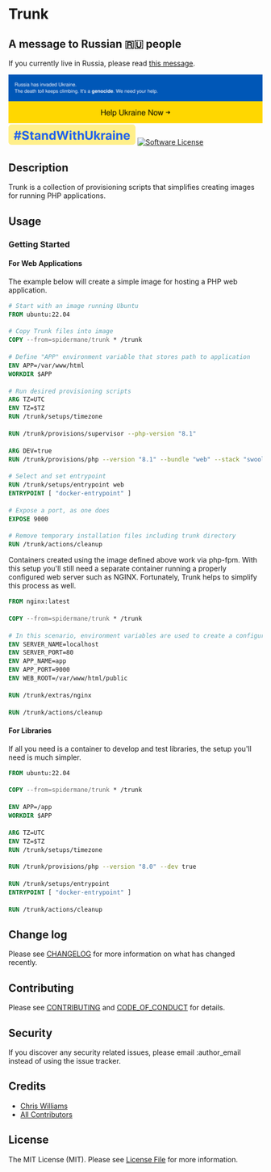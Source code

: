 # Trunk

## A message to Russian 🇷🇺 people

If you currently live in Russia, please read [this message][link:to-russia].

[![Stand With Ukraine][banner:support-ukraine]][link:support-ukraine]
[![Stand With Ukraine][badge:support-ukraine]][link:support-ukraine]
[![Software License][badge:license]][link:license]

## Description

Trunk is a collection of provisioning scripts that simplifies creating images for running PHP applications.

## Usage

### Getting Started

#### For Web Applications

The example below will create a simple image for hosting a PHP web application.

```Dockerfile
# Start with an image running Ubuntu
FROM ubuntu:22.04

# Copy Trunk files into image
COPY --from=spidermane/trunk * /trunk

# Define "APP" environment variable that stores path to application
ENV APP=/var/www/html
WORKDIR $APP

# Run desired provisioning scripts
ARG TZ=UTC
ENV TZ=$TZ
RUN /trunk/setups/timezone

RUN /trunk/provisions/supervisor --php-version "8.1"

ARG DEV=true
RUN /trunk/provisions/php --version "8.1" --bundle "web" --stack "swoole,imagick" --dev $DEV

# Select and set entrypoint
RUN /trunk/setups/entrypoint web
ENTRYPOINT [ "docker-entrypoint" ]

# Expose a port, as one does
EXPOSE 9000

# Remove temporary installation files including trunk directory
RUN /trunk/actions/cleanup
```

Containers created using the image defined above work via php-fpm. With this setup you'll still need a separate container running a properly configured web server such as NGINX. Fortunately, Trunk helps to simplify this process as well.

```Dockerfile
FROM nginx:latest

COPY --from=spidermane/trunk * /trunk

# In this scenario, environment variables are used to create a configuration file
ENV SERVER_NAME=localhost
ENV SERVER_PORT=80
ENV APP_NAME=app
ENV APP_PORT=9000
ENV WEB_ROOT=/var/www/html/public

RUN /trunk/extras/nginx

RUN /trunk/actions/cleanup
```

#### For Libraries

If all you need is a container to develop and test libraries, the setup you'll need is much simpler.

```Dockerfile
FROM ubuntu:22.04

COPY --from=spidermane/trunk * /trunk

ENV APP=/app
WORKDIR $APP

ARG TZ=UTC
ENV TZ=$TZ
RUN /trunk/setups/timezone

RUN /trunk/provisions/php --version "8.0" --dev true

RUN /trunk/setups/entrypoint
ENTRYPOINT [ "docker-entrypoint" ]

RUN /trunk/actions/cleanup
```

## Change log

Please see [CHANGELOG][link:changelog] for more information on what has changed recently.

## Contributing

Please see [CONTRIBUTING][link:contributing] and [CODE_OF_CONDUCT][link:code-of-conduct] for details.

## Security

If you discover any security related issues, please email :author_email instead of using the issue tracker.

## Credits

- [Chris Williams][link:author]
- [All Contributors][link:contributors]

## License

The MIT License (MIT). Please see [License File][link:license] for more information.

<!-- Links -->

[link:author]: https://github.com/spider-mane
[link:changelog]: CHANGELOG.md
[link:code-of-conduct]: CODE_OF_CONDUCT.md
[link:contributing]: CONTRIBUTING.md
[link:contributors]: ../../contributors
[link:license]: LICENSE.md

<!-- Badges -->

[badge:license]: https://img.shields.io/badge/license-MIT-brightgreen.svg

<!-- Support Ukraine -->

[badge:support-ukraine]: https://raw.githubusercontent.com/vshymanskyy/StandWithUkraine/main/badges/StandWithUkraine.svg
[banner:support-ukraine]: https://raw.githubusercontent.com/vshymanskyy/StandWithUkraine/main/banner2-direct.svg
[link:support-ukraine]: https://stand-with-ukraine.pp.ua
[link:to-russia]: https://github.com/vshymanskyy/StandWithUkraine/blob/main/docs/ToRussianPeople.md
